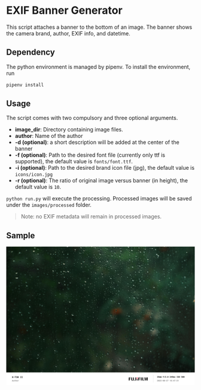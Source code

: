 # EXIF Banner Generator

This script attaches a banner to the bottom of an image. The banner shows the camera brand, author, EXIF info, and datetime.

## Dependency

The python environment is managed by pipenv. To install the environment, run

```python
pipenv install
```

## Usage
The script comes with two compulsory and three optional arguments.

- **image_dir**: Directory containing image files.
- **author**: Name of the author
- **-d (optional)**: a short description will be added at the center of the banner
- **-f (optional)**: Path to the desired font file (currently only ttf is supported), the default value is `fonts/font.ttf`.
- **-i (optional)**: Path to the desired brand icon file (jpg), the default value is `icons/icon.jpg`
- **-r (optional)**: The ratio of original image versus banner (in height), the default value is `10`.

`python run.py` will execute the processing. Processed images will be saved under  the `images/processed` folder.

> Note: no EXIF metadata will remain in processed images.
## Sample

![sample image](samples/sample.jpg)